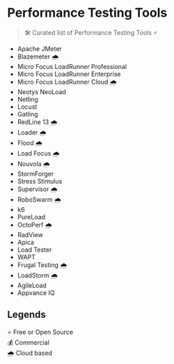 # Performance Testing Tools

> 🛠 Curated list of Performance Testing Tools ⚡

- Apache JMeter
- Blazemeter 🌧
- Micro Focus LoadRunner Professional
- Micro Focus LoadRunner Enterprise
- Micro Focus LoadRunner Cloud 🌧
- Neotys NeoLoad
- Netling
- Locust
- Gatling
- RedLine 13 🌧
- Loader 🌧
- Flood 🌧
- Load Focus 🌧
- Nouvola 🌧
- StormForger 
- Stress Stimulus
- Supervisor 🌧
- RoboSwarm 🌧
- k6 
- PureLoad 
- OctoPerf 🌧
- RadView
- Apica
- Load Tester
- WAPT
- Frugal Testing 🌧
- LoadStorm 🌧
- AgileLoad
- Appvance IQ

## Legends
⭐ Free or Open Source  
💰 Commercial  
🌧 Cloud based   
